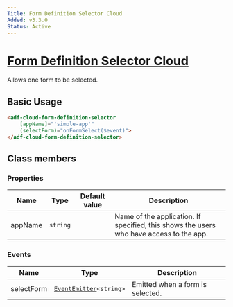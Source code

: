 ```yaml
---
Title: Form Definition Selector Cloud
Added: v3.3.0
Status: Active
---
```


# [Form Definition Selector Cloud](../../../lib/process-services-cloud/src/lib/form/components/form-definition-selector-cloud.component.ts "Defined in form-definition-selector-cloud.component.ts")

Allows one form to be selected.

## Basic Usage

```html
<adf-cloud-form-definition-selector
    [appName]="'simple-app'"
    (selectForm)="onFormSelect($event)">
</adf-cloud-form-definition-selector>
```

## Class members

### Properties

| Name | Type | Default value | Description |
| ---- | ---- | ------------- | ----------- |
| appName | `string` |  | Name of the application. If specified, this shows the users who have access to the app. |

### Events

| Name | Type | Description |
| ---- | ---- | ----------- |
| selectForm | [`EventEmitter`](https://angular.io/api/core/EventEmitter)`<string>` | Emitted when a form is selected. |
